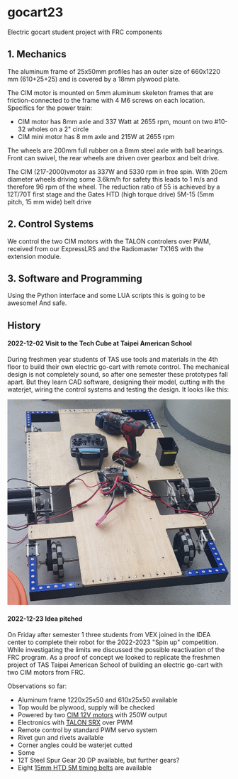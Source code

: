 # gocart23
Electric gocart student project with FRC components

## 1. Mechanics

The aluminum frame of 25x50mm profiles has an outer size of 660x1220 mm (610+25+25) and is covered by a 18mm plywood plate.

The CIM motor is mounted on 5mm aluminum skeleton frames that are friction-connected to the frame with 4 M6 screws on each location. Specifics for the power train:
- CIM motor has 8mm axle and 337 Watt at 2655 rpm, mount on two #10-32 wholes on a 2" circle
- CIM mini motor has 8 mm axle and 215W at 2655 rpm

The wheels are 200mm full rubber on a 8mm steel axle with ball bearings. Front can swivel, the rear wheels are driven over gearbox and belt drive.

The CIM (217-2000)vmotor as 337W and 5330 rpm in free spin. With 20cm diameter wheels driving some 3.6km/h for safety this leads to 1 m/s and therefore 96 rpm of the wheel. The reduction ratio of 55 is achieved by a 12T/70T first stage and the Gates HTD (high torque drive) 5M-15 (5mm pitch, 15 mm wide) belt drive 

## 2. Control Systems

We control the two CIM motors with the TALON controlers over PWM, received from our ExpressLRS and the Radiomaster TX16S with the extension module.

## 3. Software and Programming

Using the Python interface and some LUA scripts this is going to be awesome! And safe.

## History

#### 2022-12-02 Visit to the Tech Cube at Taipei American School

During freshmen year students of TAS use tools and materials in the 4th floor to build their own electric go-cart with remote control. The mechanical design is not completely sound, so after one semester these prototypes fall apart. But they learn CAD software, designing their model, cutting with the waterjet, wiring the control systems and testing the design. It looks like this:

![prototype 2022](docs/20221202_inspiration.jpg)

#### 2022-12-23 Idea pitched

On Friday after semester 1 three students from VEX joined in the IDEA center to complete their robot for the 2022-2023 "Spin up" competition. While investigating the limits we discussed the possible reactivation of the FRC program. As a proof of concept we looked to replicate the freshmen project of TAS Taipei American School of building an electric go-cart with two CIM motors from FRC.

Observations so far:
- Aluminum frame 1220x25x50 and 610x25x50 available
- Top would be plywood, supply will be checked
- Powered by two [CIM 12V motors](https://www.vexrobotics.com/217-2000.html) with 250W output
- Electronics with [TALON SRX](https://www.vexrobotics.com/217-8080.html?___store=vexrobotics) over PWM
- Remote control by standard PWM servo system
- Rivet gun and rivets available
- Corner angles could be waterjet cutted
- Some 
- 12T Steel Spur Gear 20 DP available, but further gears?
- Eight [15mm HTD 5M timing belts](https://www.vexrobotics.com/htdbelts15.html) are available
